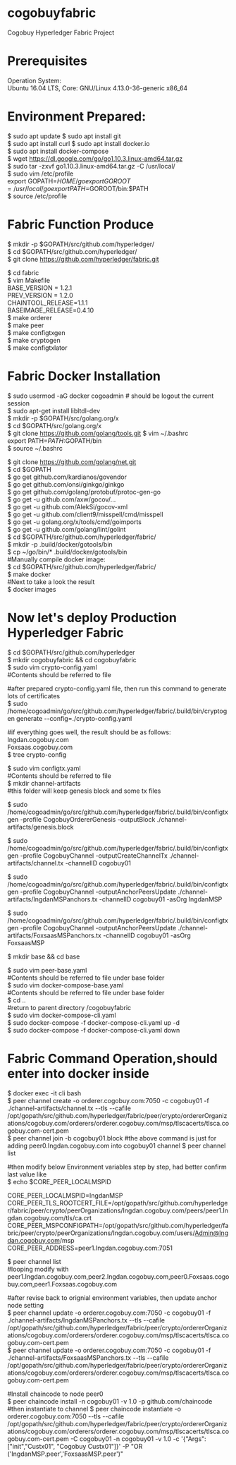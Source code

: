 # cogobuyfabric
Cogobuy Hyperledger Fabric Project

# Prerequisites  
Operation System:  
Ubuntu 16.04 LTS, Core: GNU/Linux 4.13.0-36-generic x86_64  

# Environment Prepared:  
$ sudo apt update
$ sudo apt install git  
$ sudo apt install curl
$ sudo apt install docker.io  
$ sudo apt install docker-compose  
$ wget https://dl.google.com/go/go1.10.3.linux-amd64.tar.gz  
$ sudo tar -zxvf go1.10.3.linux-amd64.tar.gz -C /usr/local/  
$ sudo vim /etc/profile  
         export GOPATH=$HOME/go  
         export GOROOT=/usr/local/go  
         export PATH=$GOROOT/bin:$PATH  
$ source /etc/profile  

# Fabric Function Produce  
$ mkdir -p $GOPATH/src/github.com/hyperledger/  
$ cd $GOPATH/src/github.com/hyperledger/  
$ git clone https://github.com/hyperledger/fabric.git

$ cd fabric  
$ vim Makefile  
         BASE_VERSION = 1.2.1  
         PREV_VERSION = 1.2.0    
         CHAINTOOL_RELEASE=1.1.1  
         BASEIMAGE_RELEASE=0.4.10  
$ make orderer  
$ make peer  
$ make configtxgen  
$ make cryptogen  
$ make configtxlator  


# Fabric Docker Installation
$ sudo usermod -aG docker cogoadmin         # should be logout the current session  
$ sudo apt-get install libltdl-dev  
$ mkdir -p $GOPATH/src/golang.org/x    
$ cd $GOPATH/src/golang.org/x       
$ git clone https://github.com/golang/tools.git
$ vim ~/.bashrc     
         export PATH=$PATH:$GOPATH/bin    
$ source ~/.bashrc   

$ git clone https://github.com/golang/net.git   
$ cd $GOPATH     
$ go get github.com/kardianos/govendor   
$ go get github.com/onsi/ginkgo/ginkgo   
$ go get github.com/golang/protobuf/protoc-gen-go    
$ go get -u github.com/axw/gocov/...    
$ go get -u github.com/AlekSi/gocov-xml    
$ go get -u github.com/client9/misspell/cmd/misspell     
$ go get -u golang.org/x/tools/cmd/goimports     
$ go get -u github.com/golang/lint/golint   
$ cd $GOPATH/src/github.com/hyperledger/fabric/    
$ mkdir -p .build/docker/gotools/bin   
$ cp ~/go/bin/* .build/docker/gotools/bin    
#Manually compile docker image:    
$ cd $GOPATH/src/github.com/hyperledger/fabric/      
$ make docker   
#Next to take a look the result  
$ docker images   

# Now let's deploy Production Hyperledger Fabric    
$ cd $GOPATH/src/github.com/hyperledger       
$ mkdir cogobuyfabric && cd cogobuyfabric     
$ sudo vim crypto-config.yaml          
#Contents should be referred to file     

#after prepared crypto-config.yaml file, then run this command to generate lots of certificates   
$ sudo /home/cogoadmin/go/src/github.com/hyperledger/fabric/.build/bin/cryptogen generate --config=./crypto-config.yaml    

#if everything goes well, the result should be as follows:
Ingdan.cogobuy.com    
Foxsaas.cogobuy.com    
$ tree crypto-config   

$ sudo vim configtx.yaml             
#Contents should be referred to file     
$ mkdir channel-artifacts            
#this folder will keep genesis block and some tx files     

$ sudo /home/cogoadmin/go/src/github.com/hyperledger/fabric/.build/bin/configtxgen -profile CogobuyOrdererGenesis -outputBlock ./channel-artifacts/genesis.block     

$ sudo /home/cogoadmin/go/src/github.com/hyperledger/fabric/.build/bin/configtxgen -profile CogobuyChannel -outputCreateChannelTx ./channel-artifacts/channel.tx -channelID cogobuy01      

$ sudo /home/cogoadmin/go/src/github.com/hyperledger/fabric/.build/bin/configtxgen -profile CogobuyChannel -outputAnchorPeersUpdate ./channel-artifacts/IngdanMSPanchors.tx -channelID cogobuy01 -asOrg IngdanMSP      

$ sudo /home/cogoadmin/go/src/github.com/hyperledger/fabric/.build/bin/configtxgen -profile CogobuyChannel -outputAnchorPeersUpdate ./channel-artifacts/FoxsaasMSPanchors.tx -channelID cogobuy01 -asOrg FoxsaasMSP     

$ mkdir base && cd base    

$ sudo vim peer-base.yaml      
#Contents should be referred to file under base folder    
$ sudo vim docker-compose-base.yaml   
#Contents should be referred to file under base folder  
$ cd ..        
#return to parent directory /cogobuyfabric    
$ sudo vim docker-compose-cli.yaml    
$ sudo docker-compose -f docker-compose-cli.yaml up -d   
$ sudo docker-compose -f docker-compose-cli.yaml down   

# Fabric Command Operation,should enter into docker inside
$ docker exec -it cli bash     
$ peer channel create -o orderer.cogobuy.com:7050 -c cogobuy01 -f ./channel-artifacts/channel.tx --tls --cafile /opt/gopath/src/github.com/hyperledger/fabric/peer/crypto/ordererOrganizations/cogobuy.com/orderers/orderer.cogobuy.com/msp/tlscacerts/tlsca.cogobuy.com-cert.pem    
$ peer channel join -b cogobuy01.block 
#the above command is just for adding peer0.Ingdan.cogobuy.com into cogobuy01 channel
$ peer channel list   


#then modify below Environment variables step by step, had better confirm last value like      
$ echo $CORE_PEER_LOCALMSPID     

CORE_PEER_LOCALMSPID=IngdanMSP    
CORE_PEER_TLS_ROOTCERT_FILE=/opt/gopath/src/github.com/hyperledger/fabric/peer/crypto/peerOrganizations/Ingdan.cogobuy.com/peers/peer1.Ingdan.cogobuy.com/tls/ca.crt     
CORE_PEER_MSPCONFIGPATH=/opt/gopath/src/github.com/hyperledger/fabric/peer/crypto/peerOrganizations/Ingdan.cogobuy.com/users/Admin@Ingdan.cogobuy.com/msp     
CORE_PEER_ADDRESS=peer1.Ingdan.cogobuy.com:7051    

$ peer channel list    
#looping modify with peer1.Ingdan.cogobuy.com,peer2.Ingdan.cogobuy.com,peer0.Foxsaas.cogobuy.com,peer1.Foxsaas.cogobuy.com    

#after revise back to orignial environment variables, then update anchor node setting     
$ peer channel update -o orderer.cogobuy.com:7050 -c cogobuy01 -f ./channel-artifacts/IngdanMSPanchors.tx --tls --cafile /opt/gopath/src/github.com/hyperledger/fabric/peer/crypto/ordererOrganizations/cogobuy.com/orderers/orderer.cogobuy.com/msp/tlscacerts/tlsca.cogobuy.com-cert.pem    
$ peer channel update -o orderer.cogobuy.com:7050 -c cogobuy01 -f ./channel-artifacts/FoxsaasMSPanchors.tx --tls --cafile /opt/gopath/src/github.com/hyperledger/fabric/peer/crypto/ordererOrganizations/cogobuy.com/orderers/orderer.cogobuy.com/msp/tlscacerts/tlsca.cogobuy.com-cert.pem  

#Install chaincode to node peer0   
$ peer chaincode install -n cogobuy01 -v 1.0 -p github.com/chaincode   
#then instantiate to channel
$ peer chaincode instantiate -o orderer.cogobuy.com:7050 --tls --cafile /opt/gopath/src/github.com/hyperledger/fabric/peer/crypto/ordererOrganizations/cogobuy.com/orderers/orderer.cogobuy.com/msp/tlscacerts/tlsca.cogobuy.com-cert.pem -C cogobuy01 -n cogobuy01 -v 1.0 -c '{"Args":["init","Custx01", "Cogobuy Custx01"]}' -P "OR ('IngdanMSP.peer','FoxsaasMSP.peer')"   

 









